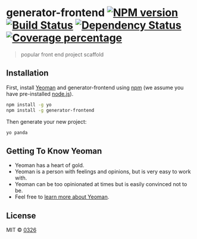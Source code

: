 # generator-frontend [![NPM version][npm-image]][npm-url] [![Build Status][travis-image]][travis-url] [![Dependency Status][daviddm-image]][daviddm-url] [![Coverage percentage][coveralls-image]][coveralls-url]
> popular front end project scaffold

## Installation

First, install [Yeoman](http://yeoman.io) and generator-frontend using [npm](https://www.npmjs.com/) (we assume you have pre-installed [node.js](https://nodejs.org/)).

```bash
npm install -g yo
npm install -g generator-frontend
```

Then generate your new project:

```bash
yo panda
```

## Getting To Know Yeoman

 * Yeoman has a heart of gold.
 * Yeoman is a person with feelings and opinions, but is very easy to work with.
 * Yeoman can be too opinionated at times but is easily convinced not to be.
 * Feel free to [learn more about Yeoman](http://yeoman.io/).

## License

MIT © [0326]()


[npm-image]: https://badge.fury.io/js/generator-frontend.svg
[npm-url]: https://npmjs.org/package/generator-frontend
[travis-image]: https://travis-ci.org/0326/generator-frontend.svg?branch=master
[travis-url]: https://travis-ci.org/0326/generator-frontend
[daviddm-image]: https://david-dm.org/0326/generator-frontend.svg?theme=shields.io
[daviddm-url]: https://david-dm.org/0326/generator-frontend
[coveralls-image]: https://coveralls.io/repos/0326/generator-frontend/badge.svg
[coveralls-url]: https://coveralls.io/r/0326/generator-frontend

